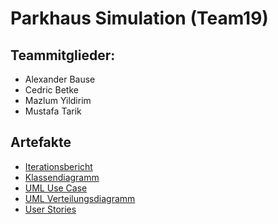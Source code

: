 # Parkhaus Simulation (Team19)
## Teammitglieder:  
- Alexander Bause
- Cedric Betke
- Mazlum Yildirim
- Mustafa Tarik

## Artefakte
- [Iterationsbericht](https://vm-2d21.inf.h-brs.de/mk_se1_ss22_Team_19/mk_se1_ss22_Team_19/-/wikis/Iterationsbericht)
- [Klassendiagramm](https://vm-2d21.inf.h-brs.de/mk_se1_ss22_Team_19/mk_se1_ss22_Team_19/-/wikis/Klassendiagramm)
- [UML Use Case](https://vm-2d21.inf.h-brs.de/mk_se1_ss22_Team_19/mk_se1_ss22_Team_19/-/wikis/UML-Use-Case)
- [UML Verteilungsdiagramm](https://vm-2d21.inf.h-brs.de/mk_se1_ss22_Team_19/mk_se1_ss22_Team_19/-/wikis/UML-Verteilungsdiagramm)
- [User Stories](https://vm-2d21.inf.h-brs.de/mk_se1_ss22_Team_19/mk_se1_ss22_Team_19/-/wikis/User-Stories)
